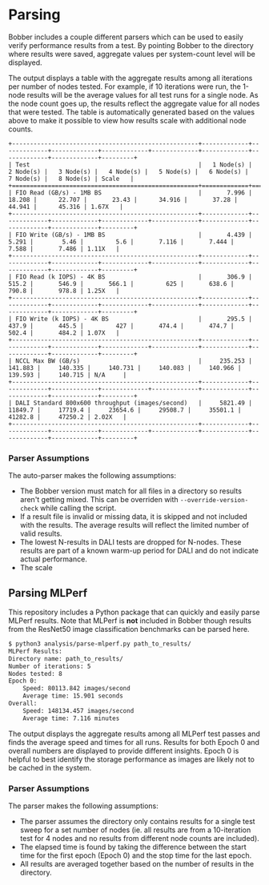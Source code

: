 # Parsing
Bobber includes a couple different parsers which can be used to easily verify
performance results from a test. By pointing Bobber to the directory where
results were saved, aggregate values per system-count level will be displayed.

The output displays a table with the aggregate results among all iterations per
number of nodes tested. For example, if 10 iterations were run, the 1-node
results will be the average values for all test runs for a single node. As the
node count goes up, the results reflect the aggregate value for all nodes that
were tested. The table is automatically generated based on the values above to
make it possible to view how results scale with additional node counts.

```
+----------------------------------------------------+-------------+-------------+-------------+-------------+-------------+-------------+-------------+-------------+---------+
| Test                                               |   1 Node(s) |   2 Node(s) |   3 Node(s) |   4 Node(s) |   5 Node(s) |   6 Node(s) |   7 Node(s) |   8 Node(s) | Scale   |
+====================================================+=============+=============+=============+=============+=============+=============+=============+=============+=========+
| FIO Read (GB/s) - 1MB BS                           |       7.996 |      18.208 |      22.707 |       23.43 |      34.916 |       37.28 |      44.941 |      45.316 | 1.67X   |
+----------------------------------------------------+-------------+-------------+-------------+-------------+-------------+-------------+-------------+-------------+---------+
| FIO Write (GB/s) - 1MB BS                          |       4.439 |       5.291 |        5.46 |         5.6 |       7.116 |       7.444 |       7.588 |       7.486 | 1.11X   |
+----------------------------------------------------+-------------+-------------+-------------+-------------+-------------+-------------+-------------+-------------+---------+
| FIO Read (k IOPS) - 4K BS                          |       306.9 |       515.2 |       546.9 |       566.1 |         625 |       638.6 |       790.8 |       978.8 | 1.25X   |
+----------------------------------------------------+-------------+-------------+-------------+-------------+-------------+-------------+-------------+-------------+---------+
| FIO Write (k IOPS) - 4K BS                         |       295.5 |       437.9 |       445.5 |         427 |       474.4 |       474.7 |       502.4 |       484.2 | 1.07X   |
+----------------------------------------------------+-------------+-------------+-------------+-------------+-------------+-------------+-------------+-------------+---------+
| NCCL Max BW (GB/s)                                 |     235.253 |     141.883 |     140.335 |     140.731 |     140.083 |     140.966 |     139.593 |     140.715 | N/A     |
+----------------------------------------------------+-------------+-------------+-------------+-------------+-------------+-------------+-------------+-------------+---------+
| DALI Standard 800x600 throughput (images/second)   |     5821.49 |     11849.7 |     17719.4 |     23654.6 |     29508.7 |     35501.1 |     41282.8 |     47250.2 | 2.02X   |
+----------------------------------------------------+-------------+-------------+-------------+-------------+-------------+-------------+-------------+-------------+---------+
```

### Parser Assumptions
The auto-parser makes the following assumptions:
  * The Bobber version must match for all files in a directory so results aren't
getting mixed. This can be overriden with `--override-version-check` while
calling the script.
  * If a result file is invalid or missing data, it is skipped and not included
with the results. The average results will reflect the limited number of valid
results.
  * The lowest N-results in DALI tests are dropped for N-nodes. These results
are part of a known warm-up period for DALI and do not indicate actual
performance.
  * The scale 

## Parsing MLPerf
This repository includes a Python package that can quickly and easily parse
MLPerf results. Note that MLPerf is **not** included in Bobber though results
from the ResNet50 image classification benchmarks can be parsed here.

```bash
$ python3 analysis/parse-mlperf.py path_to_results/
MLPerf Results:
Directory name: path_to_results/
Number of iterations: 5
Nodes tested: 8
Epoch 0:
    Speed: 80113.842 images/second
    Average time: 15.901 seconds
Overall:
    Speed: 148134.457 images/second
    Average time: 7.116 minutes
```

The output displays the aggregate results among all MLPerf test passes and finds
the average speed and times for all runs. Results for both Epoch 0 and overall
numbers are displayed to provide different insights. Epoch 0 is helpful to best
identify the storage performance as images are likely not to be cached in the
system.

### Parser Assumptions
The parser makes the following assumptions:
  * The parser assumes the directory only contains results for a single test
sweep for a set number of nodes (ie. all results are from a 10-iteration test
for 4 nodes and no results from different node counts are included).
  * The elapsed time is found by taking the difference between the start time
for the first epoch (Epoch 0) and the stop time for the last epoch.
  * All results are averaged together based on the number of results in the
directory.